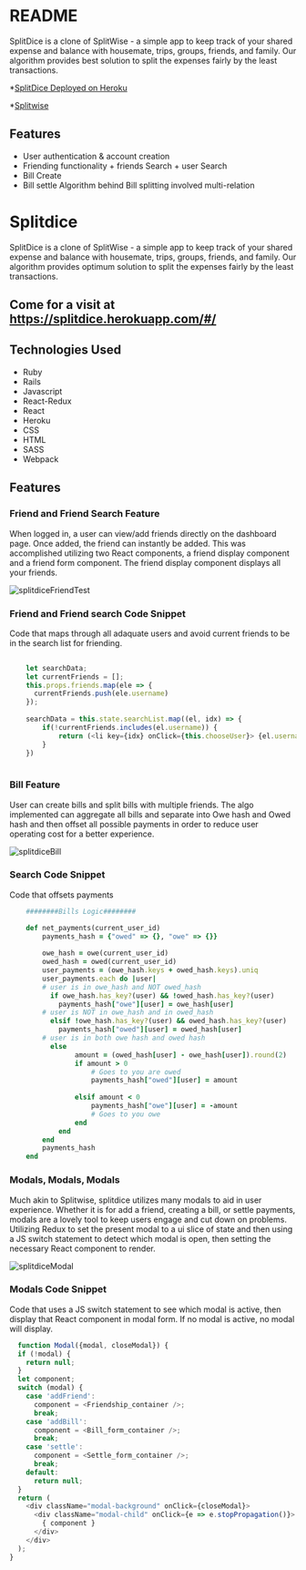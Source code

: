 # README


SplitDice is a clone of SplitWise - a simple app to keep track of your shared expense and balance with housemate, trips, groups, friends, and family. Our algorithm provides best solution to split the expenses fairly by the least transactions.

*[SplitDice Deployed on Heroku](https://splitdice.herokuapp.com/#/)

*[Splitwise](https://https://secure.splitwise.com/)

## Features 
* User authentication & account creation
* Friending functionality + friends Search + user Search
* Bill Create
* Bill settle Algorithm behind Bill splitting involved multi-relation



# Splitdice
SplitDice is a clone of SplitWise - a simple app to keep track of your shared expense and balance with housemate, trips, groups, friends, and family. Our algorithm provides optimum solution to split the expenses fairly by the least transactions.

## Come for a visit at https://splitdice.herokuapp.com/#/

## Technologies Used

* Ruby
* Rails
* Javascript
* React-Redux
* React
* Heroku
* CSS
* HTML
* SASS
* Webpack

## Features

### Friend and Friend Search Feature
When logged in, a user can view/add friends directly on the dashboard page. Once added, the friend can instantly be added. This was accomplished utilizing two React components, a friend display component and a friend form component. The friend display component displays all your friends.

![splitdiceFriendTest](https://user-images.githubusercontent.com/72528915/128723948-7731b701-d15b-41d1-a0b0-86ea7f2e7b10.gif)

### Friend and Friend search Code Snippet
Code that maps through all adaquate users and avoid current friends to be in the search list for friending.
```js
   
    let searchData;
    let currentFriends = [];
    this.props.friends.map(ele => {
      currentFriends.push(ele.username)
    });
    
    searchData = this.state.searchList.map((el, idx) => {
        if(!currentFriends.includes(el.username)) {
            return (<li key={idx} onClick={this.chooseUser}> {el.username} </li>);
        }
    })
    
  ```


### Bill Feature
User can create bills and split bills with multiple friends. The algo implemented can aggregate all bills and separate into Owe hash and Owed hash and then offset all possible payments in order to reduce user operating cost for a better experience. 

![splitdiceBill](https://user-images.githubusercontent.com/72528915/128729862-e27e0baa-eac8-45c8-a902-fdedada95cb4.gif)

### Search Code Snippet
Code that offsets payments
```ruby
    ########Bills Logic########

    def net_payments(current_user_id)
        payments_hash = {"owed" => {}, "owe" => {}}
        
        owe_hash = owe(current_user_id)
        owed_hash = owed(current_user_id)
        user_payments = (owe_hash.keys + owed_hash.keys).uniq
        user_payments.each do |user|
        # user is in owe_hash and NOT owed_hash
          if owe_hash.has_key?(user) && !owed_hash.has_key?(user)
            payments_hash["owe"][user] = owe_hash[user]
        # user is NOT in owe_hash and in owed_hash
          elsif !owe_hash.has_key?(user) && owed_hash.has_key?(user)
            payments_hash["owed"][user] = owed_hash[user]
        # user is in both owe hash and owed hash
          else
                amount = (owed_hash[user] - owe_hash[user]).round(2)
                if amount > 0
                    # Goes to you are owed
                    payments_hash["owed"][user] = amount
        
                elsif amount < 0
                    payments_hash["owe"][user] = -amount
                    # Goes to you owe
                end
            end 
        end
        payments_hash
    end
```

### Modals, Modals, Modals
Much akin to Splitwise, splitdice utilizes many modals to aid in user experience. Whether it is for add a friend, creating  a bill, or settle payments, modals are a lovely tool to keep users engage and cut down on problems. Utilizing Redux to set the present modal to a ui slice of state and then using a JS switch statement to detect which modal is open, then setting the necessary React component to render.

![splitdiceModal](https://user-images.githubusercontent.com/72528915/128732595-450d4c6e-f696-4332-b9e9-2a04f70461f3.gif)


### Modals Code Snippet
Code that uses a JS switch statement to see which modal is active, then display that React component in modal form. If no modal is active, no modal will display.
```js
  function Modal({modal, closeModal}) {
  if (!modal) {
    return null;
  }
  let component;
  switch (modal) {
    case 'addFriend':
      component = <Friendship_container />;
      break;
    case 'addBill':
      component = <Bill_form_container />;
      break;
    case 'settle':
      component = <Settle_form_container />;
      break;
    default:
      return null;
  }
  return (
    <div className="modal-background" onClick={closeModal}>
      <div className="modal-child" onClick={e => e.stopPropagation()}>
        { component }
      </div>
    </div>
  );
}

```

